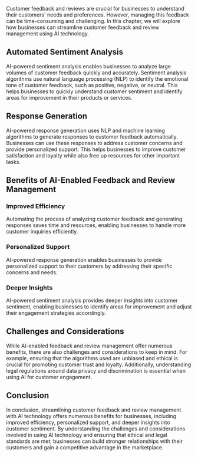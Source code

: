
Customer feedback and reviews are crucial for businesses to understand their customers' needs and preferences. However, managing this feedback can be time-consuming and challenging. In this chapter, we will explore how businesses can streamline customer feedback and review management using AI technology.

Automated Sentiment Analysis
----------------------------

AI-powered sentiment analysis enables businesses to analyze large volumes of customer feedback quickly and accurately. Sentiment analysis algorithms use natural language processing (NLP) to identify the emotional tone of customer feedback, such as positive, negative, or neutral. This helps businesses to quickly understand customer sentiment and identify areas for improvement in their products or services.

Response Generation
-------------------

AI-powered response generation uses NLP and machine learning algorithms to generate responses to customer feedback automatically. Businesses can use these responses to address customer concerns and provide personalized support. This helps businesses to improve customer satisfaction and loyalty while also free up resources for other important tasks.

Benefits of AI-Enabled Feedback and Review Management
-----------------------------------------------------

### Improved Efficiency

Automating the process of analyzing customer feedback and generating responses saves time and resources, enabling businesses to handle more customer inquiries efficiently.

### Personalized Support

AI-powered response generation enables businesses to provide personalized support to their customers by addressing their specific concerns and needs.

### Deeper Insights

AI-powered sentiment analysis provides deeper insights into customer sentiment, enabling businesses to identify areas for improvement and adjust their engagement strategies accordingly.

Challenges and Considerations
-----------------------------

While AI-enabled feedback and review management offer numerous benefits, there are also challenges and considerations to keep in mind. For example, ensuring that the algorithms used are unbiased and ethical is crucial for promoting customer trust and loyalty. Additionally, understanding legal regulations around data privacy and discrimination is essential when using AI for customer engagement.

Conclusion
----------

In conclusion, streamlining customer feedback and review management with AI technology offers numerous benefits for businesses, including improved efficiency, personalized support, and deeper insights into customer sentiment. By understanding the challenges and considerations involved in using AI technology and ensuring that ethical and legal standards are met, businesses can build stronger relationships with their customers and gain a competitive advantage in the marketplace.
